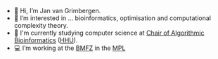- 👋 Hi, I’m Jan van Grimbergen.
- 👀 I’m interested in ... bioinformatics, optimisation and computational complexity theory.
- 🌱 I'm currently studying computer science at [Chair of Algorithmic Bioinformatics](https://www.cs.hhu.de/en/research-groups/algorithmic-bioinformatics) ([HHU](https://www.hhu.de/)).
- 💻 I’m working at the [BMFZ](https://www.bmfz.hhu.de/) in the [MPL](https://www.bmfz.hhu.de/zentrallaboratorien/molecular-proteomics-laboratory-mpl)

<!---
JaVanGri/JaVanGri is a ✨ special ✨ repository because its `README.md` (this file) appears on your GitHub profile.
You can click the Preview link to take a look at your changes.
--->
